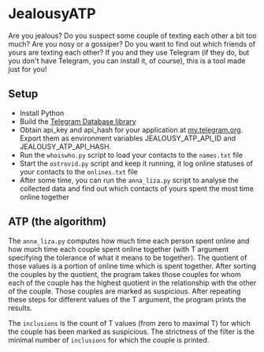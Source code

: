 # JealousyATP
Are you jealous? Do you suspect some couple of texting each other a bit too much? Are you nosy or a gossiper? Do you want to find out which friends of yours are texting each other? If you and they use Telegram (if they do, but you don't have Telegram, you can install it, of course), this is a tool made just for you!

## Setup
* Install Python
* Build the [Telegram Database library](https://tdlib.github.io/td/build.html?language=Python)
* Obtain api_key and api_hash for your application at [my.telegram.org](https://my.telegram.org/apps). Export them as environment variables JEALOUSY_ATP_API_ID and JEALOUSY_ATP_API_HASH.
* Run the `whoiswho.py` script to load your contacts to the `names.txt` file
* Start the `ostrovid.py` script and keep it running, it log online statuses of your contacts to the `onlines.txt` file
* After some time, you can run the `anna_liza.py` script to analyse the collected data and find out which contacts of yours spent the most time online together

## ATP (the algorithm)
The `anna_liza.py` computes how much time each person spent online and how much time each couple spent online together (with T argument specifying the tolerance of what it means to be together). The quotient of those values is a portion of online time which is spent together. After sorting the couples by the quotient, the program takes those couples for whom each of the couple has the highest quotient in the relationship with the other of the couple. Those couples are marked as suspicious. After repeating these steps for different values of the T argument, the program prints the results.

The `inclusions` is the count of T values (from zero to maximal T) for which the couple has been marked as suspicious. The strictness of the filter is the minimal number of `inclusions` for which the couple is printed.
